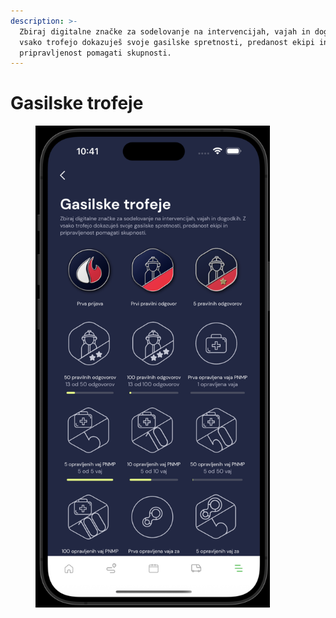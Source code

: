 ```yaml
---
description: >-
  Zbiraj digitalne značke za sodelovanje na intervencijah, vajah in dogodkih. Z
  vsako trofejo dokazuješ svoje gasilske spretnosti, predanost ekipi in
  pripravljenost pomagati skupnosti.
---
```


# Gasilske trofeje

<figure><img src="../../.gitbook/assets/pasted-movie-6308.png" alt="" width="375"><figcaption></figcaption></figure>
